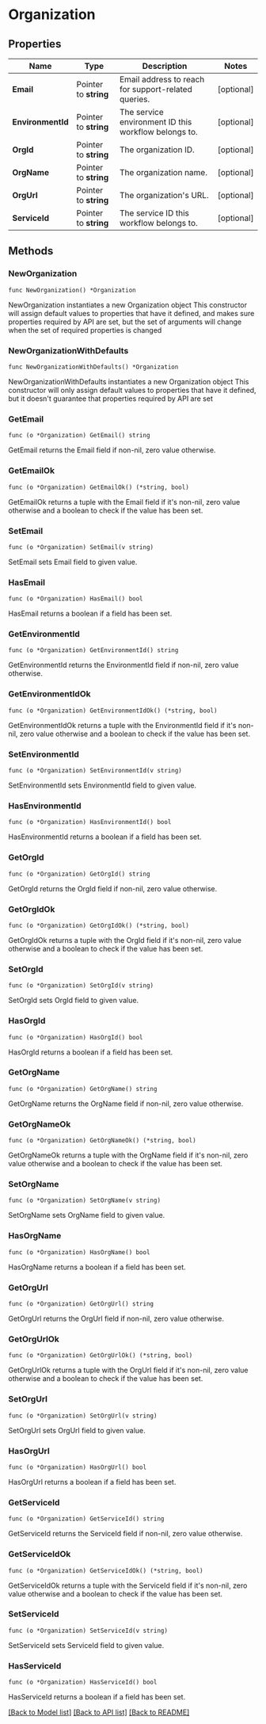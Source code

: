 # Organization

## Properties

Name | Type | Description | Notes
------------ | ------------- | ------------- | -------------
**Email** | Pointer to **string** | Email address to reach for support-related queries. | [optional] 
**EnvironmentId** | Pointer to **string** | The service environment ID this workflow belongs to. | [optional] 
**OrgId** | Pointer to **string** | The organization ID. | [optional] 
**OrgName** | Pointer to **string** | The organization name. | [optional] 
**OrgUrl** | Pointer to **string** | The organization&#39;s URL. | [optional] 
**ServiceId** | Pointer to **string** | The service ID this workflow belongs to. | [optional] 

## Methods

### NewOrganization

`func NewOrganization() *Organization`

NewOrganization instantiates a new Organization object
This constructor will assign default values to properties that have it defined,
and makes sure properties required by API are set, but the set of arguments
will change when the set of required properties is changed

### NewOrganizationWithDefaults

`func NewOrganizationWithDefaults() *Organization`

NewOrganizationWithDefaults instantiates a new Organization object
This constructor will only assign default values to properties that have it defined,
but it doesn't guarantee that properties required by API are set

### GetEmail

`func (o *Organization) GetEmail() string`

GetEmail returns the Email field if non-nil, zero value otherwise.

### GetEmailOk

`func (o *Organization) GetEmailOk() (*string, bool)`

GetEmailOk returns a tuple with the Email field if it's non-nil, zero value otherwise
and a boolean to check if the value has been set.

### SetEmail

`func (o *Organization) SetEmail(v string)`

SetEmail sets Email field to given value.

### HasEmail

`func (o *Organization) HasEmail() bool`

HasEmail returns a boolean if a field has been set.

### GetEnvironmentId

`func (o *Organization) GetEnvironmentId() string`

GetEnvironmentId returns the EnvironmentId field if non-nil, zero value otherwise.

### GetEnvironmentIdOk

`func (o *Organization) GetEnvironmentIdOk() (*string, bool)`

GetEnvironmentIdOk returns a tuple with the EnvironmentId field if it's non-nil, zero value otherwise
and a boolean to check if the value has been set.

### SetEnvironmentId

`func (o *Organization) SetEnvironmentId(v string)`

SetEnvironmentId sets EnvironmentId field to given value.

### HasEnvironmentId

`func (o *Organization) HasEnvironmentId() bool`

HasEnvironmentId returns a boolean if a field has been set.

### GetOrgId

`func (o *Organization) GetOrgId() string`

GetOrgId returns the OrgId field if non-nil, zero value otherwise.

### GetOrgIdOk

`func (o *Organization) GetOrgIdOk() (*string, bool)`

GetOrgIdOk returns a tuple with the OrgId field if it's non-nil, zero value otherwise
and a boolean to check if the value has been set.

### SetOrgId

`func (o *Organization) SetOrgId(v string)`

SetOrgId sets OrgId field to given value.

### HasOrgId

`func (o *Organization) HasOrgId() bool`

HasOrgId returns a boolean if a field has been set.

### GetOrgName

`func (o *Organization) GetOrgName() string`

GetOrgName returns the OrgName field if non-nil, zero value otherwise.

### GetOrgNameOk

`func (o *Organization) GetOrgNameOk() (*string, bool)`

GetOrgNameOk returns a tuple with the OrgName field if it's non-nil, zero value otherwise
and a boolean to check if the value has been set.

### SetOrgName

`func (o *Organization) SetOrgName(v string)`

SetOrgName sets OrgName field to given value.

### HasOrgName

`func (o *Organization) HasOrgName() bool`

HasOrgName returns a boolean if a field has been set.

### GetOrgUrl

`func (o *Organization) GetOrgUrl() string`

GetOrgUrl returns the OrgUrl field if non-nil, zero value otherwise.

### GetOrgUrlOk

`func (o *Organization) GetOrgUrlOk() (*string, bool)`

GetOrgUrlOk returns a tuple with the OrgUrl field if it's non-nil, zero value otherwise
and a boolean to check if the value has been set.

### SetOrgUrl

`func (o *Organization) SetOrgUrl(v string)`

SetOrgUrl sets OrgUrl field to given value.

### HasOrgUrl

`func (o *Organization) HasOrgUrl() bool`

HasOrgUrl returns a boolean if a field has been set.

### GetServiceId

`func (o *Organization) GetServiceId() string`

GetServiceId returns the ServiceId field if non-nil, zero value otherwise.

### GetServiceIdOk

`func (o *Organization) GetServiceIdOk() (*string, bool)`

GetServiceIdOk returns a tuple with the ServiceId field if it's non-nil, zero value otherwise
and a boolean to check if the value has been set.

### SetServiceId

`func (o *Organization) SetServiceId(v string)`

SetServiceId sets ServiceId field to given value.

### HasServiceId

`func (o *Organization) HasServiceId() bool`

HasServiceId returns a boolean if a field has been set.


[[Back to Model list]](../README.md#documentation-for-models) [[Back to API list]](../README.md#documentation-for-api-endpoints) [[Back to README]](../README.md)


